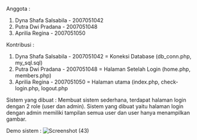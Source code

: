 Anggota :
1. Dyna Shafa Salsabila - 2007051042
2. Putra Dwi Pradana - 2007051048
3. Aprilia Regina - 2007051050

Kontribusi :
1. Dyna Shafa Salsabila - 2007051042
    = Koneksi Database (db_conn.php, my_sql.sql)
2. Putra Dwi Pradana - 2007051048
    = Halaman Setelah Login (home.php, members.php)
3. Aprilia Regina - 2007051050
    = Halaman utama (index.php, check-login.php, logout.php

Sistem yang dibuat :
Membuat sistem sederhana, terdapat halaman login dengan 2 role (user dan admin). Sistem yang dibuat yaitu halaman login dengan admin memiliki tampilan semua user dan user hanya menampilkan gambar.

Demo sistem :
![Screenshot (43)](https://user-images.githubusercontent.com/96274457/163982036-c9d48e7e-2cc4-4db6-a80a-a0c3699cd464.png)

